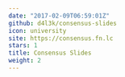 ```yaml
---
date: "2017-02-09T06:59:01Z"
github: d4l3k/consensus-slides
icon: university
site: https://consensus.fn.lc
stars: 1
title: Consensus Slides
weight: 2
---
```

